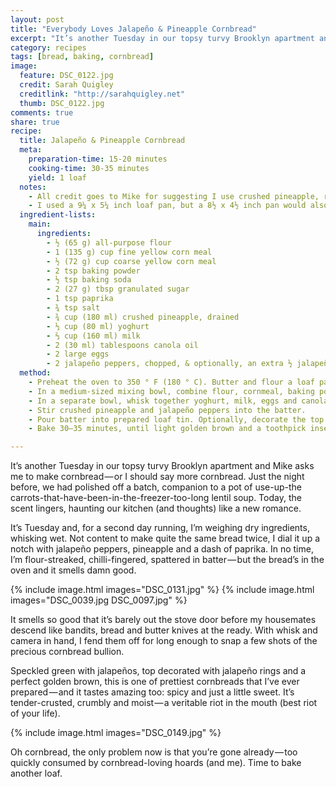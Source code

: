 ```yaml
---
layout: post
title: "Everybody Loves Jalapeño & Pineapple Cornbread"
excerpt: "It’s another Tuesday in our topsy turvy Brooklyn apartment and Mike asks me to make cornbread..."
category: recipes
tags: [bread, baking, cornbread]
image:
  feature: DSC_0122.jpg
  credit: Sarah Quigley
  creditlink: "http://sarahquigley.net"
  thumb: DSC_0122.jpg
comments: true
share: true
recipe:
  title: Jalapeño & Pineapple Cornbread
  meta:
    preparation-time: 15-20 minutes
    cooking-time: 30-35 minutes
    yield: 1 loaf
  notes:
    - All credit goes to Mike for suggesting I use crushed pineapple, rather than rings as I initially planned — that really worked out deliciously! 1 14 oz (400 g) can of pineapple should provide more than enough crushed pineapple.
    - I used a 9¼ x 5¼ inch loaf pan, but a 8½ x 4½ inch pan would also work well. I used almond milk because it was what I had on hand, but any dairy or non-dairy milk would be delicious (just make sure it’s unsweetened). We like things spicy in these parts, but if you’d like a bit of a mellower, reduce jalapeños by 1 pepper.
  ingredient-lists:
    main:
      ingredients:
        - ½ (65 g) all-purpose flour
        - 1 (135 g) cup fine yellow corn meal
        - ½ (72 g) cup coarse yellow corn meal
        - 2 tsp baking powder
        - ½ tsp baking soda
        - 2 (27 g) tbsp granulated sugar
        - 1 tsp paprika
        - ¾ tsp salt
        - ¾ cup (180 ml) crushed pineapple, drained
        - ⅓ cup (80 ml) yoghurt
        - ⅔ cup (160 ml) milk
        - 2 (30 ml) tablespoons canola oil
        - 2 large eggs
        - 2 jalapeño peppers, chopped, & optionally, an extra ½ jalapeño pepper, thinly sliced and deseeded for decoration
  method:
    - Preheat the oven to 350 ° F (180 ° C). Butter and flour a loaf pan and set aside.
    - In a medium-sized mixing bowl, combine flour, cornmeal, baking powder, baking soda, sugar, paprika and salt.
    - In a separate bowl, whisk together yoghurt, milk, eggs and canola oil. Add to the dry ingredients and mix to form a batter.
    - Stir crushed pineapple and jalapeño peppers into the batter.
    - Pour batter into prepared loaf tin. Optionally, decorate the top of the batter with thin slices of jalapeño pepper.
    - Bake 30–35 minutes, until light golden brown and a toothpick inserted in centre comes out clean.

---
```


It’s another Tuesday in our topsy turvy Brooklyn apartment and Mike asks me to make cornbread — or I should say more cornbread. Just the night before, we had polished off a batch, companion to a pot of use-up-the carrots-that-have-been-in-the-freezer-too-long lentil soup. Today, the scent lingers, haunting our kitchen (and thoughts) like a new romance.

It’s Tuesday and, for a second day running, I’m weighing dry ingredients, whisking wet. Not content to make quite the same bread twice, I dial it up a notch with jalapeño peppers, pineapple and a dash of paprika. In no time, I’m flour-streaked, chilli-fingered, spattered in batter — but the bread’s in the oven and it smells damn good.

{% include image.html images="DSC_0131.jpg" %}
{% include image.html images="DSC_0039.jpg DSC_0097.jpg" %}

It smells so good that it’s barely out the stove door before my housemates descend like bandits, bread and butter knives at the ready. With whisk and camera in hand, I fend them off for long enough to snap a few shots of the precious cornbread bullion.

Speckled green with jalapeños, top decorated with jalapeño rings and a perfect golden brown, this is one of prettiest cornbreads that I’ve ever prepared — and it tastes amazing too: spicy and just a little sweet. It’s tender-crusted, crumbly and moist — a veritable riot in the mouth (best riot of your life).

{% include image.html images="DSC_0149.jpg" %}

Oh cornbread, the only problem now is that you’re gone already — too quickly consumed by cornbread-loving hoards (and me). Time to bake another loaf.
